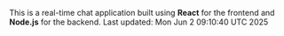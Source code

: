 This is a real-time chat application built using **React** for the frontend and **Node.js** for the backend.
Last updated: Mon Jun  2 09:10:40 UTC 2025
